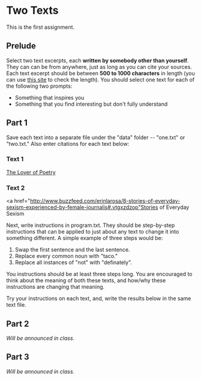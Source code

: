 Two Texts
=========

This is the first assignment.

Prelude
-------

Select two text excerpts, each **written by somebody other than yourself**. They can can be from anywhere, just as long as you can cite your sources. Each text excerpt should be between **500 to 1000 characters** in length (you can use [this site](http://www.lettercount.com/) to check the length). You should select one text for each of the following two prompts:

 * Something that inspires you
 * Something that you find interesting but don't fully understand


Part 1
-------

Save each text into a separate file under the "data" folder -- "one.txt" or "two.txt." Also enter citations for each text below:

### Text 1

<a href="https://quickshortstory.wordpress.com/2011/09/26/the-lover-of-poetry/#comment-185">The Lover of Poetry</a>

### Text 2

<a href="http://www.buzzfeed.com/erinlarosa/8-stories-of-everyday-sexism-experienced-by-female-journalis#.vtgxzdzop"Stories of Everyday Sexism</a>


Next, write instructions in program.txt. They should be step-by-step instructions that can be applied to just about any text to change it into something different. A simple example of three steps would be:

 1. Swap the first sentence and the last sentence.
 2. Replace every common noun with "taco."
 3. Replace all instances of "not" with "definately".

You instructions should be at least three steps long. You are encouraged to think about the meaning of both these texts, and how/why these instructions are changing that meaning.

Try your instructions on each text, and, write the results below in the same text file.


Part 2
-------

_Will be announced in class._


Part 3
-------

_Will be announced in class._
